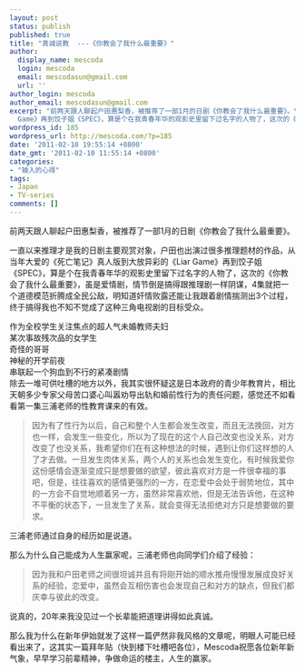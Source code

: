 ```yaml
---
layout: post
status: publish
published: true
title: "真诚说教  ---《你教会了我什么最重要》"
author:
  display_name: mescoda
  login: mescoda
  email: mescodasun@gmail.com
  url: ''
author_login: mescoda
author_email: mescodasun@gmail.com
excerpt: "前两天跟人聊起户田惠梨香，被推荐了一部1月的日剧《你教会了我什么最重要》。\r\n\r\n一直以来推理才是我的日剧主要观赏对象，户田也出演过很多推理题材的作品，从当年大爱的《死亡笔记》真人版到大放异彩的《Liar
  Game》再到饺子姐《SPEC》，算是个在我青春年华的观影史里留下过名字的人物了，这次的《你教会了我什么最重要》，虽是爱情剧，情节倒是搞得跟推理剧一样阴谋，4集就把一个道德模范折腾成全民公敌，明知道奸情败露还能让我跟着剧情揣测出3个过程，终于搞得我也不知不觉成了这种三角电视剧的目标受众。\r\n\r\n作为全校学生关注焦点的超人气未婚教师夫妇\r\n某次事故残次品的女学生\r\n奇怪的哥哥\r\n神秘的开学前夜\r\n串联起一个狗血到不行的紧凑剧情\r\n除去一堆可供吐槽的地方以外，我其实很怀疑这是日本政府的青少年教育片，相比天朝多少专家父母苦口婆心叫嚣劝导出轨和婚前性行为的责任问题，感觉还不如看看第一集三浦老师的性教育课来的有效。\r\n\r\n"
wordpress_id: 185
wordpress_url: http://mescoda.com/?p=185
date: '2011-02-10 19:55:14 +0800'
date_gmt: '2011-02-10 11:55:14 +0800'
categories:
- "输入的心得"
tags:
- Japan
- TV-series
comments: []
---
```

<p>前两天跟人聊起户田惠梨香，被推荐了一部1月的日剧《你教会了我什么最重要》。</p>
<p>一直以来推理才是我的日剧主要观赏对象，户田也出演过很多推理题材的作品，从当年大爱的《死亡笔记》真人版到大放异彩的《Liar Game》再到饺子姐《SPEC》，算是个在我青春年华的观影史里留下过名字的人物了，这次的《你教会了我什么最重要》，虽是爱情剧，情节倒是搞得跟推理剧一样阴谋，4集就把一个道德模范折腾成全民公敌，明知道奸情败露还能让我跟着剧情揣测出3个过程，终于搞得我也不知不觉成了这种三角电视剧的目标受众。</p>
<p>作为全校学生关注焦点的超人气未婚教师夫妇<br />
某次事故残次品的女学生<br />
奇怪的哥哥<br />
神秘的开学前夜<br />
串联起一个狗血到不行的紧凑剧情<br />
除去一堆可供吐槽的地方以外，我其实很怀疑这是日本政府的青少年教育片，相比天朝多少专家父母苦口婆心叫嚣劝导出轨和婚前性行为的责任问题，感觉还不如看看第一集三浦老师的性教育课来的有效。</p>
<p><a id="more"></a><a id="more-185"></a></p>
<blockquote><p>
因为有了性行为以后，自己和整个人生都会发生改变，而且无法挽回，对方也一样，会发生一些变化，所以为了现在的这个人自己改变也没关系，对方改变了也没关系，我希望你们在有这种想法的时候，遇到让你们这样想的人了才去做。一旦发生肉体关系，两个人的关系也会发生变化，有时候我爱你这份感情会逐渐变成只是想要做的欲望，彼此喜欢对方是一件很幸福的事吧，但是，往往喜欢的感情更强烈的一方，在恋爱中会处于弱势地位，其中的一方会不自觉地顺着另一方，虽然非常喜欢他，但是无法告诉他，在这种不平衡的状态下，一旦发生了关系，就会变得无法拒绝对方只是想要做的要求。
</p></blockquote>
<p>三浦老师通过自身的经历如是说道。</p>
<p>那么为什么自己能成为人生赢家呢，三浦老师也向同学们介绍了经验：</p>
<blockquote><p>
因为我和户田老师之间很坦诚并且有将刚开始的顺水推舟慢慢发展成良好关系的经验，恋爱中，虽然会互相伤害也会发现自己和对方的缺点，但我们都庆幸与彼此的改变。
</p></blockquote>
<p>说真的，20年来我没见过一个长辈能把道理讲得如此真诚。</p>
<p>那么我为什么在新年伊始就发了这样一篇俨然非我风格的文章呢，明眼人可能已经看出来了，这其实一篇拜年贴（快到楼下吐槽吧各位），Mescoda祝愿各位新年新气象，早早学习前辈精神，争做命运的楼主，人生的赢家。</p>
